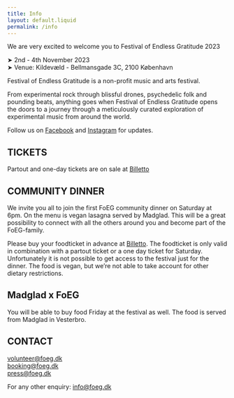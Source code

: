 ```yaml
---
title: Info
layout: default.liquid
permalink: /info
---
```


<p>We are very excited to welcome you to Festival of Endless Gratitude 2023</p>
<p>➤ 2nd - 4th November 2023<br>
➤ Venue: Kildevæld - Bellmansgade 3C, 2100 København</p>
<p>Festival of Endless Gratitude is a non-profit music and arts festival.</p>
<p>From experimental rock through blissful drones, psychedelic folk and pounding beats, anything goes when Festival of Endless Gratitude opens the doors to a journey through a meticulously curated exploration of experimental music from around the world.</p>
<p>Follow us on <a href="https://www.facebook.com/endlessgratitude">Facebook</a> and <a href="https://www.instagram.com/endlessgratitude/">Instagram</a> for updates.</p>
<h2>TICKETS</h2>
<p>Partout and one-day tickets are on sale at <a href="https://billetto.dk/e/festival-of-endless-gratitude-2023-billetter-866217">Billetto</a></p>
<h2>COMMUNITY DINNER</h2>
<p>We invite you all to join the first FoEG community dinner on Saturday at 6pm. On the menu is vegan lasagna served by Madglad. This will be a great possibility to connect with all the others around you and become part of the FoEG-family.</p>

<p>Please buy your foodticket in advance at <a href="https://billetto.dk/ticket_buyer/offers/4e5095f3-ba07-41a4-a4da-cd4770ce2a46">Billetto</a>. The foodticket is only valid in combination with a partout ticket or a one day ticket for Saturday. Unfortunately it is not possible to get access to the festival just for the dinner. The food is vegan, but we’re not able to take account for other dietary restrictions.</p>

<h2>Madglad x FoEG</h2>
<p>You will be able to buy food Friday at the festival as well. The food is served from Madglad in Vesterbro.</p>
<h2>CONTACT</h2>
<p>
<a href="mailto:volunteer@foeg.dk">volunteer@foeg.dk</a>
<br><a href="mailto:booking@foeg.dk">booking@foeg.dk</a>
<br><a href="mailto:press@foeg.dk">press@foeg.dk</a></p>
<p>For any other enquiry: <a href="mailto:info@foeg.dk">info@foeg.dk</a></p>
